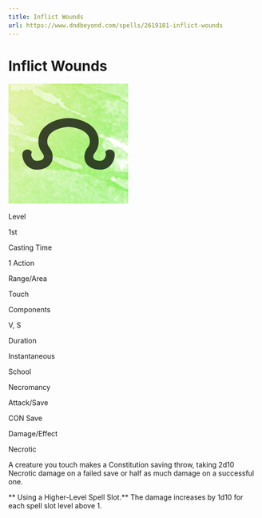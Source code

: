 ```yaml
---
title: Inflict Wounds
url: https://www.dndbeyond.com/spells/2619181-inflict-wounds
---
```


# Inflict Wounds

![Inflict Wounds](inflict-wounds.png)

Level

1st

Casting Time

1 Action

Range/Area

Touch

Components

V, S

Duration

Instantaneous

School

Necromancy

Attack/Save

CON Save

Damage/Effect

Necrotic

A creature you touch makes a Constitution saving throw, taking 2d10 Necrotic damage on a failed save or half as much damage on a successful one.

** Using a Higher-Level Spell Slot.** The damage increases by 1d10 for each spell slot level above 1.